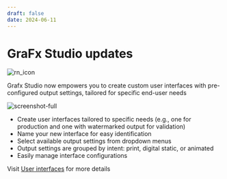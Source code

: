 ```yaml
---
draft: false
date: 2024-06-11
---
```


# GraFx Studio updates

![rn_icon](https://chilipublishdocs.imgix.net/logos/CHILI_LOGOS_OK-10.svg)

Grafx Studio now empowers you to create custom user interfaces with pre-configured output settings, tailored for specific end-user needs

![screenshot-full](/release-notes/releasenotesassets/user-interface.png)

<!-- more -->
- Create user interfaces tailored to specific needs (e.g., one for production and one with watermarked output for validation) 
- Name your new interface for easy identification 
- Select available output settings from dropdown menus 
- Output settings are grouped by intent: print, digital static, or animated 
- Easily manage interface configurations

Visit [User interfaces](/GraFx-Studio/concepts/user-interface/) for more details
